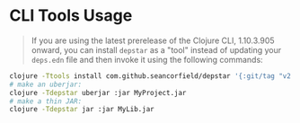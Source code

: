 # CLI Tools Usage

> If you are using the latest prerelease of the Clojure CLI, 1.10.3.905 onward, you can install `depstar` as a "tool" instead of updating your `deps.edn` file and then invoke it using the following commands:

```bash
clojure -Ttools install com.github.seancorfield/depstar '{:git/tag "v2.1.253"}' :as depstar
# make an uberjar:
clojure -Tdepstar uberjar :jar MyProject.jar
# make a thin JAR:
clojure -Tdepstar jar :jar MyLib.jar
```
